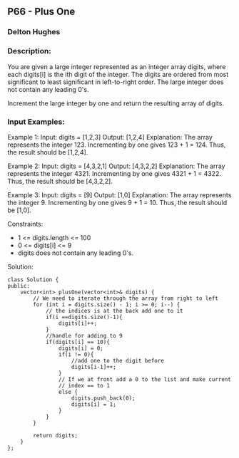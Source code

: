 ## P66 - Plus One
### Delton Hughes
### Description:
You are given a large integer represented as an integer array digits, where each digits[i] is the ith digit of the integer. The digits are ordered from most significant to least significant in left-to-right order. The large integer does not contain any leading 0's.

Increment the large integer by one and return the resulting array of digits.



### Input Examples: 
Example 1:
Input: digits = [1,2,3]
Output: [1,2,4]
Explanation: The array represents the integer 123.
Incrementing by one gives 123 + 1 = 124.
Thus, the result should be [1,2,4].

Example 2: 
Input: digits = [4,3,2,1]
Output: [4,3,2,2]
Explanation: The array represents the integer 4321.
Incrementing by one gives 4321 + 1 = 4322.
Thus, the result should be [4,3,2,2].

Example 3:
Input: digits = [9]
Output: [1,0]
Explanation: The array represents the integer 9.
Incrementing by one gives 9 + 1 = 10.
Thus, the result should be [1,0].

Constraints:
- 1 <= digits.length <= 100
- 0 <= digits[i] <= 9
- digits does not contain any leading 0's.


Solution: 
```
class Solution {
public:
    vector<int> plusOne(vector<int>& digits) {
        // We need to iterate through the array from right to left
        for (int i = digits.size() - 1; i >= 0; i--) {
            // the indices is at the back add one to it 
            if(i ==digits.size()-1){
                digits[i]++;
            }
            //handle for adding to 9 
            if(digits[i] == 10){
                digits[i] = 0; 
                if(i != 0){
                    //add one to the digit before 
                    digits[i-1]++;
                }
                // If we at front add a 0 to the list and make current
                // index == to 1
                else {
                    digits.push_back(0);
                    digits[i] = 1;
                }
            }
        }

        return digits;
    }
};
```
